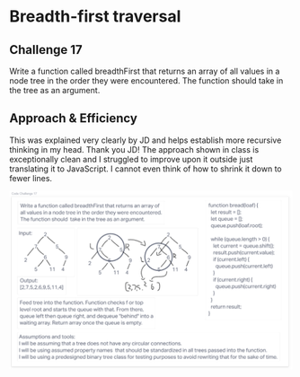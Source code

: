 # Breadth-first traversal

## Challenge 17

Write a function called breadthFirst that returns an array of all values in a node tree in the order they were encountered. The function should  take in the tree as an argument.

## Approach & Efficiency

This was explained very clearly by JD and helps establish more recursive thinking in my head. Thank you JD! The approach shown in class is exceptionally clean and I struggled to improve upon it outside just translating it to JavaScript. I cannot even think of how to shrink it down to fewer lines.

![cc17.png](cc17.png)
